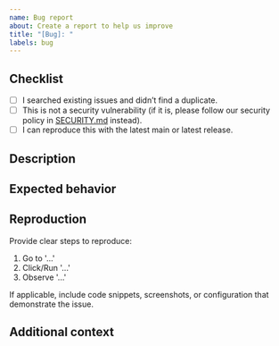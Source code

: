 ```yaml
---
name: Bug report
about: Create a report to help us improve
title: "[Bug]: "
labels: bug
---
```


## Checklist

- [ ] I searched existing issues and didn’t find a duplicate.
- [ ] This is not a security vulnerability (if it is, please follow our security policy in [SECURITY.md](../../SECURITY.md) instead).
- [ ] I can reproduce this with the latest main or latest release.

## Description
<!-- What happened? A clear and concise description of the problem. -->

## Expected behavior
<!-- What did you expect to happen? -->

## Reproduction

Provide clear steps to reproduce:

1. Go to '...'
2. Click/Run '...'
3. Observe '...'

If applicable, include code snippets, screenshots, or configuration that demonstrate the issue.

## Additional context
<!-- Anything else we should know? -->